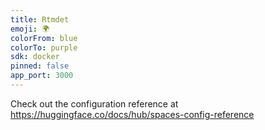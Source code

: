 ```yaml
---
title: Rtmdet
emoji: 🌍
colorFrom: blue
colorTo: purple
sdk: docker
pinned: false
app_port: 3000
---
```


Check out the configuration reference at https://huggingface.co/docs/hub/spaces-config-reference
